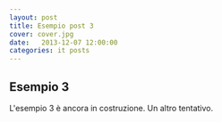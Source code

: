 ```yaml
---
layout: post
title: Esempio post 3
cover: cover.jpg
date:   2013-12-07 12:00:00
categories: it posts
---
```


## Esempio 3

L'esempio 3 è ancora in costruzione. Un altro tentativo.
